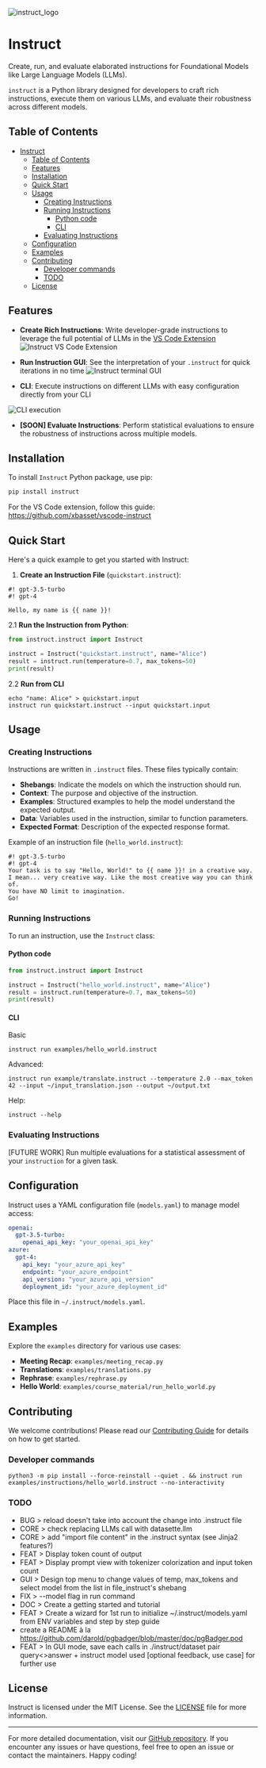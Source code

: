 ![instruct_logo](/assets/instruct_logo.png)

 # Instruct

Create, run, and evaluate elaborated instructions for Foundational Models like Large Language Models (LLMs).

`instruct` is a Python library designed for developers to craft rich instructions, execute them on various LLMs, and evaluate their robustness across different models.

## Table of Contents

- [Instruct](#instruct)
  - [Table of Contents](#table-of-contents)
  - [Features](#features)
  - [Installation](#installation)
  - [Quick Start](#quick-start)
  - [Usage](#usage)
    - [Creating Instructions](#creating-instructions)
    - [Running Instructions](#running-instructions)
      - [Python code](#python-code)
      - [CLI](#cli)
    - [Evaluating Instructions](#evaluating-instructions)
  - [Configuration](#configuration)
  - [Examples](#examples)
  - [Contributing](#contributing)
    - [Developer commands](#developer-commands)
    - [TODO](#todo)
  - [License](#license)

## Features

- **Create Rich Instructions**: Write developer-grade instructions to leverage the full potential of LLMs in the [VS Code Extension](https://github.com/xbasset/vscode-instruct)
![Instruct VS Code Extension](/assets/vscode-instruct.png)

- **Run Instruction GUI**: See the interpretation of your `.instruct` for quick iterations in no time
![Instruct terminal GUI](/assets/gui-instruct.png)

- **CLI**: Execute instructions on different LLMs with easy configuration directly from your CLI

![CLI execution](/assets/instruct-cli.png)

- **[SOON] Evaluate Instructions**: Perform statistical evaluations to ensure the robustness of instructions across multiple models.

## Installation

To install `Instruct` Python package, use pip:

```bash
pip install instruct
```

For the VS Code extension, follow this guide:
https://github.com/xbasset/vscode-instruct

## Quick Start

Here's a quick example to get you started with Instruct:

1. **Create an Instruction File** (`quickstart.instruct`):

```plaintext
#! gpt-3.5-turbo
#! gpt-4

Hello, my name is {{ name }}!
```

2.1 **Run the Instruction from Python**:

```python
from instruct.instruct import Instruct

instruct = Instruct("quickstart.instruct", name="Alice")
result = instruct.run(temperature=0.7, max_tokens=50)
print(result)
```

2.2 **Run from CLI**
```shell
echo "name: Alice" > quickstart.input
instruct run quickstart.instruct --input quickstart.input
```


## Usage

### Creating Instructions

Instructions are written in `.instruct` files. These files typically contain:

- **Shebangs**: Indicate the models on which the instruction should run.
- **Context**: The purpose and objective of the instruction.
- **Examples**: Structured examples to help the model understand the expected output.
- **Data**: Variables used in the instruction, similar to function parameters.
- **Expected Format**: Description of the expected response format.

Example of an instruction file (`hello_world.instruct`):

```
#! gpt-3.5-turbo
#! gpt-4
Your task is to say "Hello, World!" to {{ name }}! in a creative way. I mean... very creative way. Like the most creative way you can think of. 
You have NO limit to imagination.
Go!

```

### Running Instructions

To run an instruction, use the `Instruct` class:

#### Python code
```python
from instruct.instruct import Instruct

instruct = Instruct("hello_world.instruct", name="Alice")
result = instruct.run(temperature=0.7, max_tokens=50)
print(result)
```

#### CLI
Basic
```shell
instruct run examples/hello_world.instruct
```

Advanced:
```shell
instruct run example/translate.instruct --temperature 2.0 --max_token 42 --input ~/input_translation.json --output ~/output.txt
```

Help:
```shell
instruct --help
```

### Evaluating Instructions

[FUTURE WORK] Run multiple evaluations for a statistical assessment of your `instruction` for a given task.

## Configuration

Instruct uses a YAML configuration file (`models.yaml`) to manage model access:

```yaml
openai:
  gpt-3.5-turbo:
    openai_api_key: "your_openai_api_key"
azure:
  gpt-4:
    api_key: "your_azure_api_key"
    endpoint: "your_azure_endpoint"
    api_version: "your_azure_api_version"
    deployment_id: "your_azure_deployment_id"
```

Place this file in `~/.instruct/models.yaml`.

## Examples

Explore the `examples` directory for various use cases:

- **Meeting Recap**: `examples/meeting_recap.py`
- **Translations**: `examples/translations.py`
- **Rephrase**: `examples/rephrase.py`
- **Hello World**: `examples/course_material/run_hello_world.py`

## Contributing

We welcome contributions! Please read our [Contributing Guide](CONTRIBUTING.md) for details on how to get started.

### Developer commands

```
python3 -m pip install --force-reinstall --quiet . && instruct run examples/instructions/hello_world.instruct --no-interactivity
```

### TODO
- BUG > reload doesn't take into account the change into .instruct file
- CORE > check replacing LLMs call with datasette.llm
- CORE > add "import file content" in the .instruct syntax (see Jinja2 features?)
- FEAT > Display token count of output
- FEAT > Display prompt view with tokenizer colorization and input token count
- GUI > Design top menu to change values of temp, max_tokens and select model from the list in file_instruct's shebang
- FIX > --model flag in run command
- DOC > Create a getting started and tutorial
- FEAT > Create a wizard for 1st run to initialize ~/.instruct/models.yaml from ENV variables and step by step guide
- create a README à la https://github.com/darold/pgbadger/blob/master/doc/pgBadger.pod
- FEAT > In GUI mode, save each calls in ./instruct/dataset pair query<>answer + instruct model used [optional feedback, use case] for further use

## License

Instruct is licensed under the MIT License. See the [LICENSE](LICENSE) file for more information.

---

For more detailed documentation, visit our [GitHub repository](https://github.com/xbasset/instruct). If you encounter any issues or have questions, feel free to open an issue or contact the maintainers. Happy coding!